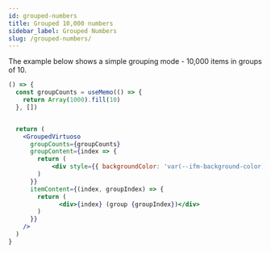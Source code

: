 ```yaml
---
id: grouped-numbers
title: Grouped 10,000 numbers
sidebar_label: Grouped Numbers
slug: /grouped-numbers/
---
```


The example below shows a simple grouping mode - 10,000 items in groups of 10.

```jsx live
() => {
  const groupCounts = useMemo(() => { 
    return Array(1000).fill(10)
  }, [])


  return (
    <GroupedVirtuoso
      groupCounts={groupCounts}
      groupContent={index => {
        return (
            <div style={{ backgroundColor: 'var(--ifm-background-color)' }}>Group {index * 10} &ndash; {index * 10 + 10}</div>
        )
      }}
      itemContent={(index, groupIndex) => {
        return (
              <div>{index} (group {groupIndex})</div>
        )
      }}
    />
  )
}
```
